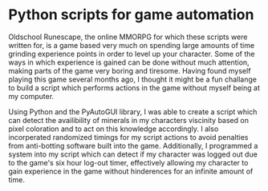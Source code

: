 # Python scripts for game automation

Oldschool Runescape, the online MMORPG for which these scripts were written for, is a game based very much on spending large amounts of time grinding experience points in order to level up your character. Some of the ways in which experience is gained can be done without much attention, making parts of the game very boring and tiresome. Having found myself playing this game several months ago, I thought it might be a fun challange to build a script which performs actions in the game without myself being at my computer.

Using Python and the PyAutoGUI library, I was able to create a script which can detect the availibility of minerals in my characters viscinity based on pixel coloration and to act on this knowledge accordingly. I also incorperated randomized timings for my script actions to avoid penalties from anti-botting software built into the game. Additionally, I programmed a system into my script which can detect if my character was logged out due to the game's six hour log-out timer, effectively allowing my character to gain experience in the game without hinderences for an infinite amount of time.
